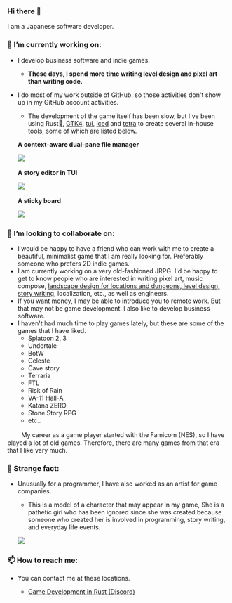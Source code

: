 ### Hi there 👋

I am a Japanese software developer. <!-- and I write English with the help of DeepL Translator.-->
<!-- https://japantoday.com/category/features/opinions/why-are-japanese-so-bad-at-english -->

### 🔭 I’m currently working on:

- I develop business software and indie games.
  - **These days, I spend more time writing level design and pixel art than writing code.**
- I do most of my work outside of GitHub. so those activities don't show up in my GitHub account activities.
  - The development of the game itself has been slow, but I've been using Rust🚀, [GTK4](https://gitlab.gnome.org/sumibi-yakitori), [tui](https://github.com/fdehau/tui-rs), [iced](https://github.com/iced-rs/iced) and [tetra](https://github.com/17cupsofcoffee/tetra) to create several in-house tools, some of which are listed below.

  **A context-aware dual-pane file manager**
  
  <img src="pf.png" width="325" srcset="pf.png 1x, pf.png 2x">

  
  **A story editor in TUI**

  <img src="caw.png" width="509" srcset="caw.png 1x, caw.png 2x">


  **A sticky board**

  <img src="titanboard.png" width="597" srcset="titanboard.png 1x, titanboard.png 2x">



### 👯 I’m looking to collaborate on:

  - I would be happy to have a friend who can work with me to create a beautiful, minimalist game that I am really looking for.
Preferably someone who prefers 2D indie games.
  - I am currently working on a very old-fashioned JRPG. I'd be happy to get to know people who are interested in writing pixel art, music compose, [landscape design for locations and dungeons, level design, story writing](https://minahito.wordpress.com/2012/09/01/planner-one-of-disciplines-in-japanese-video-game-industory/), localization, etc., as well as engineers.
  - If you want money, I may be able to introduce you to remote work. But that may not be game development. I also like to develop business software.
  - I haven't had much time to play games lately, but these are some of the games that I have liked.
      - Splatoon 2, 3
      - Undertale
      - BotW
      - Celeste
      - Cave story
      - Terraria
      - FTL
      - Risk of Rain
      - VA-11 Hall-A
      - Katana ZERO
      - Stone Story RPG
      - etc..

  　　 My career as a game player started with the Famicom (NES), so I have played a lot of old games. Therefore, there are many games from that era that I like very much.
    

### 👻 Strange fact:

- Unusually for a programmer, I have also worked as an artist for game companies.
  - This is a model of a character that may appear in my game, She is a pathetic girl who has been ignored since she was created because someone who created her is involved in programming, story writing, and everyday life events.
  
  <a href="https://twitter.com/yakitori_sp/status/1091902418323816448"><img src="https://pbs.twimg.com/ext_tw_video_thumb/1091902127197249537/pu/img/pISQna7L-JZSBMtA.jpg" width="250"></a>


### 📫 How to reach me:

- You can contact me at these locations.

  - [Game Development in Rust (Discord)](https://discord.gg/yNtPTb2)
<!--
- <strike>[rust-jp (Slack)](https://rust-jp.slack.com)</strike>
-->

<!--
**sumibi-yakitori/sumibi-yakitori** is a ✨ _special_ ✨ repository because its `README.md` (this file) appears on your GitHub profile.

Here are some ideas to get you started:

- 🔭 I’m currently working on ...
- 🌱 I’m currently learning ...
- 👯 I’m looking to collaborate on ...
- 🤔 I’m looking for help with ...
- 💬 Ask me about ...
- 📫 How to reach me: ...
- 😄 Pronouns: ...
- ⚡ Fun fact: ...
-->
